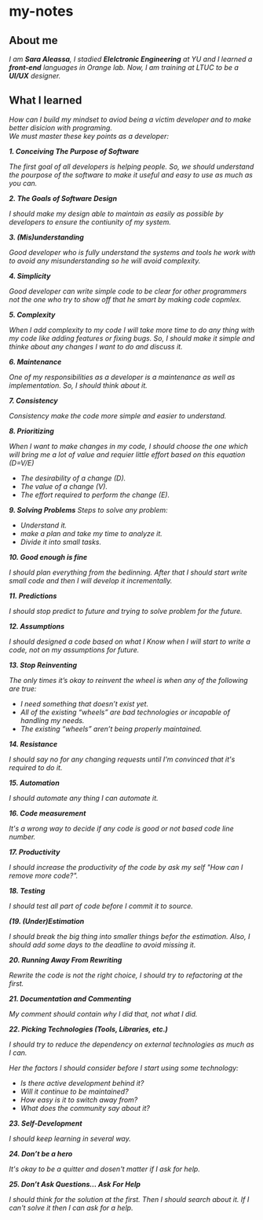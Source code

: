 # my-notes

## About me 

*I am **Sara Aleassa**, I stadied **Elelctronic Engineering** at YU and I learned a **front-end** languages in Orange lab. Now, I am training at LTUC to be a **UI/UX** designer.*

## What l learned 
*How can I build my mindset to aviod being a victim developer and to make better disicion with programing.<br>
 We must master these key points as a developer:*

***1. Conceiving The Purpose of Software***
 
*The first goal of all developers is helping people. So, we should understand the pourpose of the software to make it useful and easy to use as much as you can.* 

***2. The Goals of Software Design***

*I should make my design able to maintain as easily as possible by developers to ensure the contiunity of my system.*

***3. (Mis)understanding***

*Good developer who is fully understand the systems and tools he work with to avoid any misunderstanding so he will avoid complexity.*

***4. Simplicity***

*Good developer can write simple code to be clear for other programmers not the one who try to show off that he smart by making code copmlex.* 

***5. Complexity***

*When I add complexity to my code I will take more time to do any thing with my code like adding features or fixing bugs. So, I should make it simple and thinke about any changes I want to do and discuss it.*

***6. Maintenance***

*One of my responsibilities as a developer is a maintenance as well as implementation. So, I should think about it.*

***7. Consistency***

*Consistency make the code more simple and easier to understand.*

***8. Prioritizing***

*When I want to make changes in my code, I should choose the one which will bring me a lot of value and requier little effort based on this equation (D=V/E)*
 - *The desirability of a change (D).*
 - *The value of a change (V).*
 - *The effort required to perform the change (E).*
 
 
 ***9. Solving Problems***
 *Steps to solve any problem:*  
  - *Understand it.*
  - *make a plan and take my time to analyze it.*
  - *Divide it into small tasks.*

***10. Good enough is fine***

*I should plan everything from the bedinning. After that I should start write small code and then I will develop it incrementally.*

***11. Predictions***

*I should stop predict to future and trying to solve problem for the future.*

***12. Assumptions***

*I should designed a code based on what I Know when I will start to write a code, not on my assumptions for future.*

***13. Stop Reinventing***

*The only times it’s okay to reinvent the wheel is when any of the following are true:*

- *I need something that doesn’t exist yet.*
- *All of the existing “wheels” are bad technologies or incapable of handling my needs.*
- *The existing “wheels” aren’t being properly maintained.*

***14. Resistance***

*I should say no for any changing requests until I'm convinced that it's required to do it.*

***15. Automation***

*I should automate any thing I can automate it.*

***16. Code measurement***

*It's a wrong way to decide if any code is good or not based code line number.*

***17. Productivity***

*I should increase the productivity of the code by ask my self "How can I remove more code?".*

***18. Testing***

*I should test all part of code before I commit it to source.*

***(19. (Under)Estimation***

*I should break the big thing into smaller things befor the estimation. Also, I should add some days to the deadline to avoid missing it.*

***20. Running Away From Rewriting***

*Rewrite the code is not the right choice, I should try to refactoring at the first.*

***21. Documentation and Commenting***

*My comment should contain why I did that, not what I did.*

***22. Picking Technologies (Tools, Libraries, etc.)***

*I should try to reduce the dependency on external technologies as much as I can.*

 *Her the factors I should consider before I start using some technology:*

- *Is there active development behind it?*
- *Will it continue to be maintained?*
- *How easy is it to switch away from?*
- *What does the community say about it?*

***23. Self-Development***

*I should keep learning in several way.*

***24. Don’t be a hero*** 

*It's okay to be a quitter and dosen't matter if I ask for help.*

***25. Don’t Ask Questions… Ask For Help***

*I should think for the solution at the first. Then I should search about it. If I can't solve it then I can ask for a help.*

